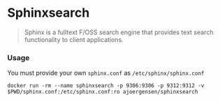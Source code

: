 Sphinxsearch
============

> Sphinx is a fulltext F/OSS search engine that provides text search functionality to client applications.

### Usage

You must provide your own `sphinx.conf` as `/etc/sphinx/sphinx.conf`

 ```docker run -rm --name sphinxsearch -p 9306:9306 -p 9312:9312 -v $PWD/sphinx.conf:/etc/sphinx.conf:ro ajoergensen/sphinxsearch```

